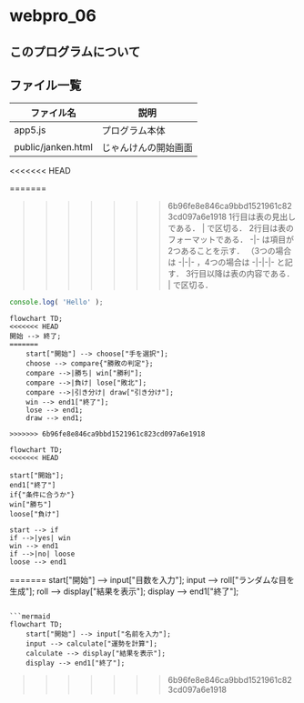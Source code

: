 # webpro_06

## このプログラムについて

## ファイル一覧

ファイル名 | 説明
-|-
app5.js | プログラム本体
public/janken.html | じゃんけんの開始画面

<<<<<<< HEAD

=======
>>>>>>> 6b96fe8e846ca9bbd1521961c823cd097a6e1918
1行目は表の見出しである． | で区切る．
2行目は表のフォーマットである． -|- は項目が2つあることを示す．
（3つの場合は -|-|- ，4つの場合は -|-|-|- と記す．
3行目以降は表の内容である． | で区切る．


```javascript
console.log( 'Hello' );
```

```mermaid
flowchart TD;
<<<<<<< HEAD
開始 --> 終了;
=======
    start["開始"] --> choose["手を選択"];
    choose --> compare{"勝敗の判定"};
    compare -->|勝ち| win["勝利"];
    compare -->|負け| lose["敗北"];
    compare -->|引き分け| draw["引き分け"];
    win --> end1["終了"];
    lose --> end1;
    draw --> end1;

>>>>>>> 6b96fe8e846ca9bbd1521961c823cd097a6e1918
```



```mermaid
flowchart TD;
<<<<<<< HEAD

start["開始"];
end1["終了"]
if{"条件に合うか"}
win["勝ち"]
loose["負け"]

start --> if
if -->|yes| win
win --> end1
if -->|no| loose
loose --> end1
```
=======
    start["開始"] --> input["目数を入力"];
    input --> roll["ランダムな目を生成"];
    roll --> display["結果を表示"];
    display --> end1["終了"];
```

```mermaid
flowchart TD;
    start["開始"] --> input["名前を入力"];
    input --> calculate["運勢を計算"];
    calculate --> display["結果を表示"];
    display --> end1["終了"];
```
>>>>>>> 6b96fe8e846ca9bbd1521961c823cd097a6e1918
